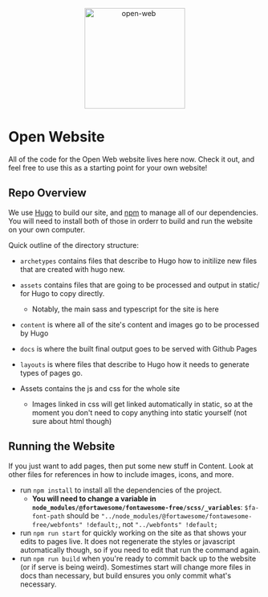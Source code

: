 <p align="center">
	<img width="200" src="assets/img/logo.svg" alt="open-web">
</p>

# Open Website

All of the code for the Open Web website lives here now. Check it out, and feel free to use this as a starting point for your own website! 

## Repo Overview

We use [Hugo](https://gohugo.io/getting-started/installing/) to build our site, and [npm](https://www.npmjs.com/get-npm) to manage all of our dependencies. You will need to install both of those in orderr to build and run the website on your own computer. 

Quick outline of the directory structure: 

* `archetypes` contains files that describe to Hugo how to initilize new files that are created with hugo new. 
* `assets` contains files that are going to be processed and output in static/ for Hugo to copy directly.
    * Notably, the main sass and typescript for the site is here
* `content` is where all of the site's content and images go to be processed by Hugo
* `docs` is where the built final output goes to be served with Github Pages
* `layouts` is where files that describe to Hugo how it needs to generate types of pages go. 



* Assets contains the js and css for the whole site
    * Images linked in css will get linked automatically in static, so at the moment you don't need to copy anything into static yourself (not sure about html though)
    
## Running the Website

If you just want to add pages, then put some new stuff in Content. Look at other files for references in how to include images, icons, and more. 

* run `npm install` to install all the dependencies of the project.
    * **You will need to change a variable in `node_modules/@fortawesome/fontawesome-free/scss/_variables`**: `$fa-font-path` should be `"../node_modules/@fortawesome/fontawesome-free/webfonts" !default;`, not `"../webfonts" !default;`
* run `npm run start` for quickly working on the site as that shows your edits to pages live. It does not regenerate the styles or javascript automatically though, so if you need to edit that run the command again. 
* run `npm run build` when you're ready to commit back up to the website (or if serve is being weird). Somestimes start will change more files in docs than necessary, but build ensures you only commit what's necessary.
